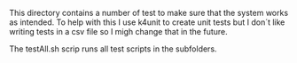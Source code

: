 This directory contains a number of test to make sure that the system works as intended.
To help with this I use k4unit to create unit tests but I don´t like writing tests
in a csv file so I migh change that in the future.

The testAll.sh scrip runs all test scripts in the subfolders.